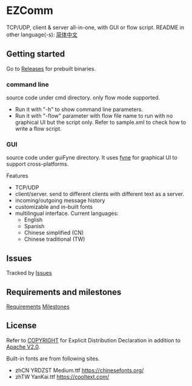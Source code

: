 # EZComm

TCP/UDP, client & server all-in-one, with GUI or flow script.
README in other language(-s): [简体中文](README_zhCN.md)

## Getting started

Go to [Releases](https://gitlab.com/bon-ami/ezcomm/-/releases) for prebuilt binaries.

### command line

source code under cmd directory. only flow mode supported.

 - Run it with "-h" to show command line parameters.
 - Run it with "-flow" parameter with flow file name to run with no graphical UI but the script only. Refer to sample.xml to check how to write a flow script.

### GUI

source code under guiFyne directory. It uses [fyne](https://fyne.io/) for graphical UI to support cross-platforms.

Features

 - TCP/UDP
 - client/server. send to different clients with different text as a server.
 - incoming/outgoing message history
 - customizable and in-built fonts
 - multilingual interface. Current languages:
   - English
   - Spanish
   - Chinese simplified (CN)
   - Chinese traditional (TW)

## Issues

Tracked by [Issues](https://gitlab.com/bon-ami/ezcomm/-/issues)

## Requirements and milestones

[Requirements](https://gitlab.com/bon-ami/ezcomm/-/requirements_management/requirements)
[Milestones](https://gitlab.com/bon-ami/ezcomm/-/milestones)

## License

Refer to [COPYRIGHT](COPYRIGHT) for Explicit Distribution Declaration in addition to [Apache V2.0](LICENSE-2.0.txt).

Built-in fonts are from following sites.

 - zhCN YRDZST Medium.ttf https://chinesefonts.org/
 - zhTW YanKai.ttf https://cooltext.com/
